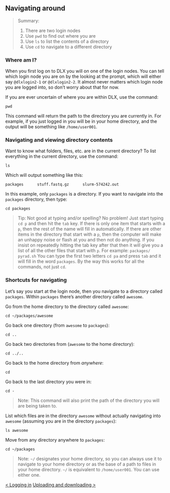 ## Navigating around

> Summary:
> 1. There are two login nodes
> 2. Use `pwd` to find out where you are
> 3. Use `ls` to list the contents of a directory
> 4. Use `cd` to navigate to a different directory

### Where am I?

When you first log on to DLX you will on one of the login nodes. You can tell which login node you are on by the looking at the prompt, which will either say `@dlxlogin2-1` or `@dlxlogin2-2`. It almost never matters which login node you are logged into, so don’t worry about that for now.

If you are ever uncertain of where you are within DLX, use the command:
```
pwd
```
This command will return the path to the directory you are currently in. For example, if you just logged in you will be in your home directory, and the output will be something like `/home/user001`.

### Navigating and viewing directory contents

Want to know what folders, files, etc. are in the current directory? To list everything in the current directory, use the command:
```
ls
```
  
Which will output something like this:
```
packages      stuff.fastq.gz      slurm-574242.out
```
In this example, only `packages` is a directory. If you want to navigate into the `packages` directory, then type:
```
cd packages
```
> Tip: Not good at typing and/or spelling? No problem! Just start typing `cd p` and then hit the `tab` key. If there is only one item that starts with a `p`, then the rest of the name will fill in automatically. If there are other items in the directory that start with a `p`, then the computer will make an unhappy noise or flash at you and then not do anything. If you insist on repeatedly hitting the tab key after that then it will give you a list of all the other files that start with `p`. For example:
> 	`packages/     pyrad.sh`
> You can type the first two letters `cd pa` and press `tab` and it will fill in the word `packages`. By the way this works for all the commands, not just `cd`.


### Shortcuts for navigating

Let’s say you start at the login node, then you navigate to a directory called `packages`. Within `packages` there’s another directory called `awesome`. 

Go from the home directory to the directory called `awesome`:
```
cd ~/packages/awesome
```

Go back one directory (from `awesome` to `packages`):
```
cd ..
```

Go back two directories from (`awesome` to the home directory):
```
cd ../..
```

Go back to the home directory from *anywhere*:
```
cd
```

Go back to the last directory you were in:
```
cd -
```

> Note: This command will also print the path of the directory you will are being taken to.

List which files are in the directory `awesome` without actually navigating into `awesome` (assuming you are in the directory `packages`):
```
ls awesome
```

Move from any directory anywhere to `packages`:
```
cd ~/packages
```
> Note: `~/` designates your home directory, so you can always use it to navigate to your home directory or as the base of a path to files in your home directory. `~/` is equivalent to `/home/user001`. You can use either one.

[\< Logging in](login.html)   [Uploading and downloading \>](uploading.html)
